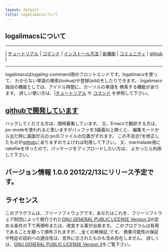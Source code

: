 ```yaml
---
layout: default
title: logalimacsについて
---
```


## logalimacsについて

---

| [チュートリアル](/logalimacs_tutorial_ja.html) | [コマンド](/logalimacs_commands_ja.html) | [インストール方法](/logalimacs_install_ja.html) | [新機能](/logalimacs_WhatsNew_ja.html) | [コミュニティ](/contribution.html) | [github](https://github.com/logaling/logalimacs) |

---

logalimacsはlogaling-command用のフロントエンドです。logalimacsを使って、
わからない単語の検索(lookup)や登録(add)をしたりできます。
logalimacs独自の機能としては、アイドル時間に、カーソルの単語を
検索する機能があります。
詳しい使い方は、|[チュートリアル](/logalimacs_tutorial_ja.html) や [コマンド](/logalimacs_commands_ja.html) を参照して下さい。

## [githubで開発しています](https://github.com/logaling/logalimacs)
ハックしてくださる方は、随時募集しています。
又、Emacsで翻訳する方は、po-modeを使われると思いますがバッファを3画面以上開くと、
編集モードから出た時に画面が元の.poのファイルの位置がずれます。
この不具合?を修正したものが[github](https://github.com/logaling/logalimacs)にありますのでよければ利用して下さい。
又、marmalade用にrakefileを作ったので、パッケージをアップロードしたい方は、
よかったら利用して下さい。
## バージョン情報 1.0.0 2012/2/13にリリース予定です。
## ライセンス
このプラグラムは、フリーソフトウェアです。あなたはこれを、フリーソフトウェア財団によって発行された[GNU GENERAL PUBLIC LICENSE Version 3](www.gnu.org/licenses/gpl-3.0.txt)の定める条件の下で再頒布または、改変する事が出来ます。
このプログラムは有用であることを願って頒布されますが、_全くの無保証_です。
商業可能性の保証や特定の目的への適合性は、言外に示されたものも含め存在しません。
詳しくは、[GNU GENERAL PUBLIC LICENSE Version 3](www.gnu.org/licenses/gpl-3.0.txt)をご覧下さい。

